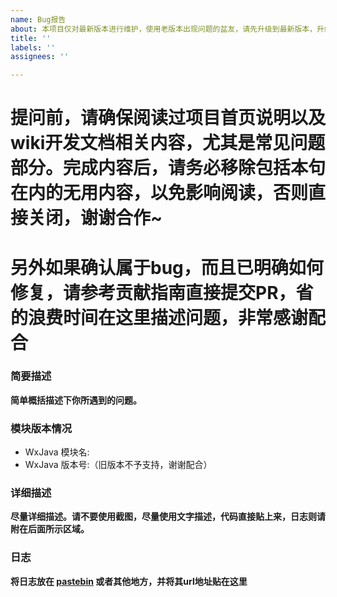 ```yaml
---
name: Bug报告
about: 本项目仅对最新版本进行维护，使用老版本出现问题的盆友，请先升级到最新版本，升级完后如果发现bug依然存在，请继续填写此issue。
title: ''
labels: ''
assignees: ''

---
```


# 提问前，请确保阅读过项目首页说明以及wiki开发文档相关内容，尤其是常见问题部分。完成内容后，请务必移除包括本句在内的无用内容，以免影响阅读，否则直接关闭，谢谢合作~
# 另外如果确认属于bug，而且已明确如何修复，请参考贡献指南直接提交PR，省的浪费时间在这里描述问题，非常感谢配合

### 简要描述
__简单概括描述下你所遇到的问题。__

### 模块版本情况
* WxJava 模块名: 
* WxJava 版本号:（旧版本不予支持，谢谢配合）

### 详细描述
__尽量详细描述。请不要使用截图，尽量使用文字描述，代码直接贴上来，日志则请附在后面所示区域。__

### 日志
__将日志放在 [pastebin](https://paste.ubuntu.com/) 或者其他地方，并将其url地址贴在这里__
